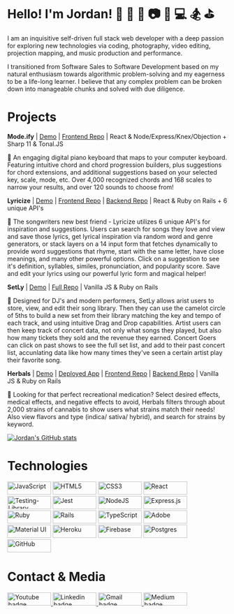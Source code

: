 # Hello! I'm Jordan! 🎵 🎺 🎹 📷 🎥 💻 🏂 ⛳ 

<p>
I am an inquisitive self-driven full stack web developer with a deep passion for exploring new technologies via coding, photography, video editing, projection mapping, and music production and performance. 

I transitioned from Software Sales to Software Development based on my natural enthusiasm
towards algorithmic problem-solving and my eagerness to be a life-long learner. I believe that any complex problem can be broken down into manageable chunks and solved with due diligence. 
</p>

# Projects

**Mode.ify** | [Demo](https://www.youtube.com/watch?v=HNiOuJO_xKI) | [Frontend Repo](https://github.com/JorPan/musicly-frontend) | React & Node/Express/Knex/Objection + Sharp 11 & Tonal.JS

🎹   An engaging digital piano keyboard that maps to your computer keyboard. Featuring intuitive chord and chord progression builders, plus suggestions for chord extensions, and additional suggestions based on your selected key, scale, mode, etc. Over 4,000 recognized chords and 168 scales to narrow your results, and over 120 sounds to choose from! 

**Lyricize** | [Demo](https://www.youtube.com/watch?v=xNXhS0R3J9k&feature=youtu.be) | [Frontend Repo](https://github.com/JorPan/lyricize-frontend) | [Backend Repo](https://github.com/JorPan/lyricize-backend) | React & Ruby on Rails + 6 unique API's 

🎤  The songwriters new best friend - Lyricize utilizes 6 unique API's for inspiration and suggestions. Users can search for songs they love and view and save those lyrics, get lyrical inspiration via random word and genre generators, or stack layers on a 14 input form that fetches dynamically to provide word suggestions that rhyme, start with the same letter, have close meanings, and many other powerful options. Click on a suggestion to see it's definition, syllables, similes, pronunciation, and popularity score. Save and edit your lyrics using our powerful lyric form and magical helper! 

**SetLy** | [Demo](https://www.youtube.com/watch?v=T71Ynuger6M&feature=youtu.be) | [Full Repo](https://github.com/JorPan/realSetLy) | Vanilla JS & Ruby on Rails

🎵 Designed for DJ's and modern performers, SetLy allows arist users to store, view, and edit their song library. Then they can use the camelot circle of 5ths to build a new set from their library matching the key and tempo of each track, and using intuitive Drag and Drop capabilities. Artist users can then keep track of concert data, not only what songs they played, but also how many tickets they sold and the revenue they earned. Concert Goers can click on past shows to see the full set list, and add to their past concert list, accunlating data like how many times they've seen a certain artist play their favorite song.

**Herbals** | [Demo](https://youtu.be/DBSvbyIl-LU) | [Deployed App](https://herbalstrains.web.app/) | [Frontend Repo](https://github.com/JorPan/HerbalsFrontend) | [Backend Repo](https://github.com/JorPan/HerbalsBackend) | Vanilla JS & Ruby on Rails

🌿 Looking for that perfect recreational medication? Select desired effects, medical effects, and negative effects to avoid, Herbals filters through about 2,000 strains of cannabis to show users what strains match their needs! Also view flavors and type (indica/ sativa/ hybrid), and search for strains by keyword. 

[![Jordan's GitHub stats](https://github-readme-stats.vercel.app/api?username=jorpan&show_icons=true&theme=tokyonight)](https://github.com/jorpan/github-readme-stats)

# Technologies
<p><img alt="JavaScript" src="https://img.shields.io/badge/javascript%20-%23323330.svg?&style=for-the-badge&logo=javascript&logoColor=%23F7DF1E" height=30 width=100/>
<img alt="HTML5" src="https://img.shields.io/badge/html5%20-%23E34F26.svg?&style=for-the-badge&logo=html5&logoColor=white" height=30 width=100/>
<img alt="CSS3" src="https://img.shields.io/badge/css3%20-%231572B6.svg?&style=for-the-badge&logo=css3&logoColor=white" height=30 width=100/>
<img alt="React" src="https://img.shields.io/badge/react%20-%2320232a.svg?&style=for-the-badge&logo=react&logoColor=%2361DAFB" height=30 width=100/>
<img alt="Testing-Library" src="https://img.shields.io/badge/-Testing%20Library-%23E33332?&style=for-the-badge&logo=testing-library&logoColor=white" height=30 width=100/>
<img alt="Jest" src="https://img.shields.io/badge/-jest-%23C21325?&style=for-the-badge&logo=jest&logoColor=white" height=30 width=100/>
<img alt="NodeJS" src="https://img.shields.io/badge/node.js%20-%2343853D.svg?&style=for-the-badge&logo=node.js&logoColor=white" height=30 width=100/>
<img alt="Express.js" src="https://img.shields.io/badge/express.js%20-%23404d59.svg?&style=for-the-badge" height=30 width=100/>
<img alt="Ruby" src="https://img.shields.io/badge/ruby-%23CC342D.svg?&style=for-the-badge&logo=ruby&logoColor=white" height=30 width=100/>
<img alt="Rails" src="https://img.shields.io/badge/rails%20-%23CC0000.svg?&style=for-the-badge&logo=ruby-on-rails&logoColor=white" height=30 width=100/>
<img alt="TypeScript" src="https://img.shields.io/badge/typescript%20-%23007ACC.svg?&style=for-the-badge&logo=typescript&logoColor=white" height=30 width=100/>
<img alt="Adobe" src="https://img.shields.io/badge/adobe%20-%23FF0000.svg?&style=for-the-badge&logo=adobe&logoColor=white" height=30 width=100/>
<img alt="Material UI" src="https://img.shields.io/badge/material%20ui%20-%230081CB.svg?&style=for-the-badge&logo=material-ui&logoColor=white" height=30 width=100/>
<img alt="Heroku" src="https://img.shields.io/badge/heroku%20-%23430098.svg?&style=for-the-badge&logo=heroku&logoColor=white" height=30 width=100/>
<img alt="Firebase" src="https://img.shields.io/badge/firebase%20-%23039BE5.svg?&style=for-the-badge&logo=firebase" height=30 width=100/>
<img alt="Postgres" src ="https://img.shields.io/badge/postgres-%23316192.svg?&style=for-the-badge&logo=postgresql&logoColor=white" height=30 width=100/>
<img alt="GitHub" src="https://img.shields.io/badge/github%20-%23121011.svg?&style=for-the-badge&logo=github&logoColor=white" height=30 width=100/>
</p>

# Contact & Media

<p><a href="https://www.youtube.com/channel/UC7kqpbrNDD88o0yyEJ-lDGg/videos"><img src="https://img.shields.io/badge/youtube-%23FF0000.svg?&style=for-the-badge&logo=youtube&logoColor=white" height=30 width=100 alt="Youtube badge"> 
<a href="https://www.linkedin.com/in/jordan-panasewicz/"><img src="https://img.shields.io/badge/linkedin-%230064e7.svg?&style=for-the-badge&logo=linkedin&logoColor=white" height=30 width=100 alt="Linkedin badge">
<a href="mailto:jbpanasewicz@gmail.com"><img src="https://img.shields.io/badge/gmail-%23fd1745.svg?&style=for-the-badge&logo=gmail&logoColor=white" height=30 width=100 alt="Gmail badge"> 
<a href="https://jorpantech.medium.com/"><img src="https://img.shields.io/badge/medium-%238700f5.svg?&style=for-the-badge&logo=medium&logoColor=white" height=30 width=100 alt="Medium badge"></p>


